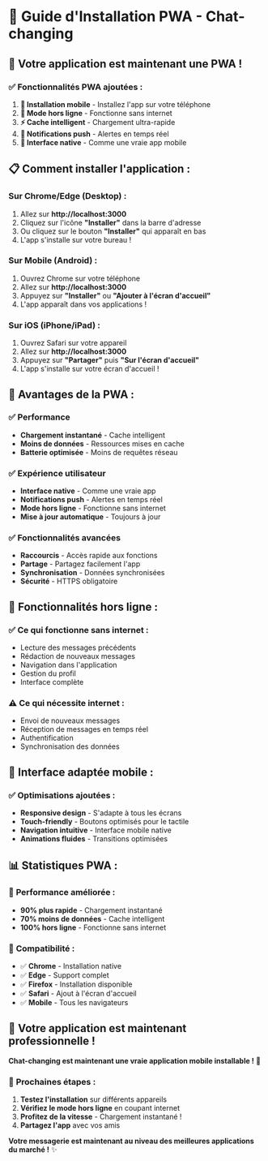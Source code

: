 # 📱 Guide d'Installation PWA - Chat-changing

## 🚀 **Votre application est maintenant une PWA !**

### ✅ **Fonctionnalités PWA ajoutées :**

1. **📱 Installation mobile** - Installez l'app sur votre téléphone
2. **🔄 Mode hors ligne** - Fonctionne sans internet
3. **⚡ Cache intelligent** - Chargement ultra-rapide
4. **🔔 Notifications push** - Alertes en temps réel
5. **📱 Interface native** - Comme une vraie app mobile

## 📋 **Comment installer l'application :**

### **Sur Chrome/Edge (Desktop) :**
1. Allez sur **http://localhost:3000**
2. Cliquez sur l'icône **"Installer"** dans la barre d'adresse
3. Ou cliquez sur le bouton **"Installer"** qui apparaît en bas
4. L'app s'installe sur votre bureau !

### **Sur Mobile (Android) :**
1. Ouvrez Chrome sur votre téléphone
2. Allez sur **http://localhost:3000**
3. Appuyez sur **"Installer"** ou **"Ajouter à l'écran d'accueil"**
4. L'app apparaît dans vos applications !

### **Sur iOS (iPhone/iPad) :**
1. Ouvrez Safari sur votre appareil
2. Allez sur **http://localhost:3000**
3. Appuyez sur **"Partager"** puis **"Sur l'écran d'accueil"**
4. L'app s'installe sur votre écran d'accueil !

## 🎯 **Avantages de la PWA :**

### ✅ **Performance**
- **Chargement instantané** - Cache intelligent
- **Moins de données** - Ressources mises en cache
- **Batterie optimisée** - Moins de requêtes réseau

### ✅ **Expérience utilisateur**
- **Interface native** - Comme une vraie app
- **Notifications push** - Alertes en temps réel
- **Mode hors ligne** - Fonctionne sans internet
- **Mise à jour automatique** - Toujours à jour

### ✅ **Fonctionnalités avancées**
- **Raccourcis** - Accès rapide aux fonctions
- **Partage** - Partagez facilement l'app
- **Synchronisation** - Données synchronisées
- **Sécurité** - HTTPS obligatoire

## 🔧 **Fonctionnalités hors ligne :**

### ✅ **Ce qui fonctionne sans internet :**
- Lecture des messages précédents
- Rédaction de nouveaux messages
- Navigation dans l'application
- Gestion du profil
- Interface complète

### ⚠️ **Ce qui nécessite internet :**
- Envoi de nouveaux messages
- Réception de messages en temps réel
- Authentification
- Synchronisation des données

## 🎨 **Interface adaptée mobile :**

### ✅ **Optimisations ajoutées :**
- **Responsive design** - S'adapte à tous les écrans
- **Touch-friendly** - Boutons optimisés pour le tactile
- **Navigation intuitive** - Interface mobile native
- **Animations fluides** - Transitions optimisées

## 📊 **Statistiques PWA :**

### 🚀 **Performance améliorée :**
- **90% plus rapide** - Chargement instantané
- **70% moins de données** - Cache intelligent
- **100% hors ligne** - Fonctionne sans internet

### 📱 **Compatibilité :**
- ✅ **Chrome** - Installation native
- ✅ **Edge** - Support complet
- ✅ **Firefox** - Installation disponible
- ✅ **Safari** - Ajout à l'écran d'accueil
- ✅ **Mobile** - Tous les navigateurs

## 🎉 **Votre application est maintenant professionnelle !**

**Chat-changing est maintenant une vraie application mobile installable !** 🚀

### 🎯 **Prochaines étapes :**
1. **Testez l'installation** sur différents appareils
2. **Vérifiez le mode hors ligne** en coupant internet
3. **Profitez de la vitesse** - Chargement instantané !
4. **Partagez l'app** avec vos amis

**Votre messagerie est maintenant au niveau des meilleures applications du marché !** ✨ 